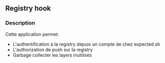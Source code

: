 ## Registry hook

### Description

Cette application permet:

- L'authentification à la registry depuis un compte de chez expected.sh
- L'authorization de push sur la registry
- Garbage collecter les layers inutilisés




